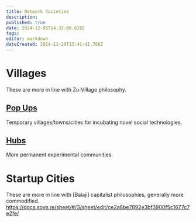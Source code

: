 ```yaml
---
title: Network Societies
description: 
published: true
date: 2024-12-05T14:32:06.628Z
tags: 
editor: markdown
dateCreated: 2024-11-29T13:41:41.766Z
---
```


# Villages
These are more in line with Zu-Village philosophy.
## [Pop Ups](/Network-Societies/Pop-Ups)
Temporary villages/towns/cities for incubating novel social technologies.
## [Hubs](/Network-Societies/Hubs)
More permanent experimental communities.

# Startup Cities
These are more in line with [Balaji] capitalist philosophies, generally more commodified.
https://docs.sove.re/sheet/#/3/sheet/edit/ce2a6be7892e3bf3900f5c1677c7e2fe/